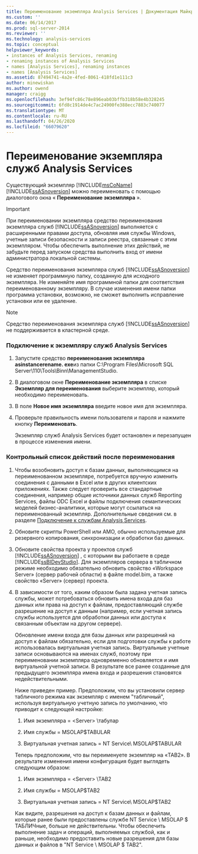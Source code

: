 ```yaml
---
title: Переименование экземпляра Analysis Services | Документация Майкрософт
ms.custom: ''
ms.date: 06/14/2017
ms.prod: sql-server-2014
ms.reviewer: ''
ms.technology: analysis-services
ms.topic: conceptual
helpviewer_keywords:
- instances of Analysis Services, renaming
- renaming instances of Analysis Services
- names [Analysis Services], renaming instances
- names [Analysis Services]
ms.assetid: 87494741-4a2e-4fed-8061-418fd1e111c3
author: minewiskan
ms.author: owend
manager: craigg
ms.openlocfilehash: 3ef94fc86c78e896eab03bffb318b58e4b328245
ms.sourcegitcommit: 6fd8c1914de4c7ac24900fe388ecc7883c740077
ms.translationtype: MT
ms.contentlocale: ru-RU
ms.lasthandoff: 04/26/2020
ms.locfileid: "66079620"
---
```

# <a name="rename-an-analysis-services-instance"></a>Переименование экземпляра служб Analysis Services
  Существующий экземпляр [!INCLUDE[msCoName](../../includes/msconame-md.md)] [!INCLUDE[ssASnoversion](../../includes/ssasnoversion-md.md)] можно переименовать с помощью диалогового окна « **Переименование экземпляра** ».  
  
> [!IMPORTANT]  
>  При переименовании экземпляра средство переименования экземпляра служб [!INCLUDE[ssASnoversion](../../includes/ssasnoversion-md.md)] выполняется с расширенными правами доступа, обновляя имя службы Windows, учетные записи безопасности и записи реестра, связанные с этим экземпляром. Чтобы обеспечить выполнение этих действий, не забудьте перед запуском средства выполнить вход от имени администратора локальной системы.  
  
 Средство переименования экземпляра служб [!INCLUDE[ssASnoversion](../../includes/ssasnoversion-md.md)] не изменяет программную папку, созданную для исходного экземпляра. Не изменяйте имя программной папки для соответствия переименованному экземпляру. В случае изменения имени папки программа установки, возможно, не сможет выполнить исправление установки или ее удаление.  
  
> [!NOTE]  
>  Средство переименования экземпляра служб [!INCLUDE[ssASnoversion](../../includes/ssasnoversion-md.md)] не поддерживается в кластерной среде.  
  
### <a name="to-rename-an-instance-of-analysis-services"></a>Подключение к экземпляру служб Analysis Services  
  
1.  Запустите средство **переименования экземпляра** **asinstancerename. exe**из папки C:\Program Files\Microsoft SQL Server\110\Tools\Binn\ManagementStudio.  
  
2.  В диалоговом окне **Переименование экземпляра** в списке **Экземпляр для переименования** выберите экземпляр, который необходимо переименовать.  
  
3.  В поле **Новое имя экземпляра** введите новое имя для экземпляра.  
  
4.  Проверьте правильность имени пользователя и пароля и нажмите кнопку **Переименовать**.  
  
     Экземпляр служб Analysis Services будет остановлен и перезапущен в процессе изменения имени.  
  
### <a name="post-rename-checklist"></a>Контрольный список действий после переименования  
  
1.  Чтобы возобновить доступ к базам данных, выполняющимся на переименованном экземпляре, потребуется вручную изменить соединения с данными в Excel или в других клиентских приложениях. Также следует проверить все стандартные соединения, например общие источники данных служб Reporting Services, файлы ODC Excel и файлы подключения семантических моделей бизнес-аналитики, которые могут ссылаться на переименованный экземпляр. Дополнительные сведения см. в разделе [Подключение к службам Analysis Services](connect-to-analysis-services.md).  
  
2.  Обновите скрипты PowerShell или AMO, обычно используемые для резервного копирования, синхронизации и обработки баз данных.  
  
3.  Обновите свойства проекта у проектов служб [!INCLUDE[ssASnoversion](../../includes/ssasnoversion-md.md)] , с которыми вы работаете в среде [!INCLUDE[ssBIDevStudio](../../includes/ssbidevstudio-md.md)]. Для экземпляров сервера в табличном режиме необходимо обязательно обновить свойство «Workspace Server» (сервер рабочей области) в файле model.bim, а также свойство «Server» (сервер) проекта.  
  
4.  В зависимости от того, каким образом была задана учетная запись службы, может потребоваться обновить имена входа для баз данных или права на доступ к файлам, предоставляющий службе разрешение на доступ к данным (например, если учетная запись службы используется для обработки данных или доступа к связанным объектам на другом сервере).  
  
     Обновление имени входа для базы данных или разрешений на доступ к файлам обязательно, если для подготовки службы к работе использовалась виртуальная учетная запись. Виртуальные учетные записи основываются на именах служб, поэтому при переименовании экземпляра одновременно обновляется и имя виртуальной учетной записи. В результате все ранее созданные для предыдущего экземпляра имена входа и разрешения становятся недействительными.  
  
     Ниже приведен пример. Предположим, что вы установили сервер табличного режима как экземпляр с именем "табличный", используя виртуальную учетную запись по умолчанию, что приводит к следующей настройке:  
  
    1.  Имя экземпляра = \<Server> \табулар  
  
    2.  Имя службы = MSOLAP$TABULAR  
  
    3.  Виртуальная учетная запись = NT Service\ MSOLAP$TABULAR  
  
     Теперь предположим, что вы переименуете экземпляр на «TAB2». В результате изменения имени конфигурация будет выглядеть следующим образом:  
  
    1.  Имя экземпляра = \<Server> \TAB2  
  
    2.  Имя службы = MSOLAP$TAB2  
  
    3.  Виртуальная учетная запись = NT Service\ MSOLAP$TAB2  
  
     Как видите, разрешения на доступ к базам данных и файлам, которые ранее были предоставлены службе NT Service \ MSOLAP $ ТАБЛИЧные, больше не действительны. Чтобы обеспечить выполнение задач и операций, выполняемых службой, как и раньше, необходимо предоставить новые разрешения для базы данных и файлов в "NT Service \ MSOLAP $ TAB2".  
  
  
